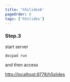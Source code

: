 ```yaml
---
title: 'h5slides6'
pageOrder: 6
tags: ['h5slides']
---
```

### Step.3
start server

    docpad run

and then access
    
[http://localhost:9778/h5slides](http://localhost:9778/h5slides)